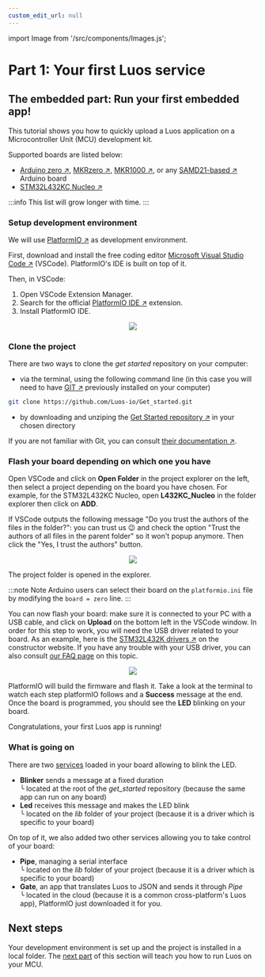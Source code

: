 ```yaml
---
custom_edit_url: null
---
```


import Image from '/src/components/Images.js';

# Part 1: Your first Luos service

## The embedded part: Run your first embedded app!

This tutorial shows you how to quickly upload a Luos application on a Microcontroller Unit (MCU) development kit.

Supported boards are listed below:

- <a href="https://www.arduino.cc/en/Main/ArduinoBoardZero&" target="_blank">Arduino zero &#8599;</a>, <a href="https://store.arduino.cc/products/arduino-mkr-zero-i2s-bus-sd-for-sound-music-digital-audio-data" target="_blank">MKRzero &#8599;</a>, <a href="https://store.arduino.cc/collections/boards/products/arduino-mkr1000-wifi" target="_blank">MKR1000 &#8599;</a>, or any <a href="https://en.wikipedia.org/wiki/List_of_Arduino_boards_and_compatible_systems" target="_blank">SAMD21-based &#8599;</a> Arduino board
- <a href="https://www.st.com/en/evaluation-tools/nucleo-l432kc.html" target="_blank">STM32L432KC Nucleo &#8599;</a>

:::info
This list will grow longer with time.
:::

### Setup development environment

We will use <a href="https://platformio.org/platformio-ide" target="_blank">PlatformIO &#8599;</a> as development environment.

First, download and install the free coding editor <a href="https://code.visualstudio.com/" target="_blank">Microsoft Visual Studio Code &#8599;</a> (VSCode). PlatformIO's IDE is built on top of it.

Then, in VSCode:

1.  Open VSCode Extension Manager.
2.  Search for the official <a href="https://platformio.org/install/ide?install=vscode" target="_blank">PlatformIO IDE &#8599;</a> extension.
3.  Install PlatformIO IDE.

<p align="center">
  <Image src="/img/get-started/install_VSCODE.png" darkSrc=''/>
</p>

### Clone the project

There are two ways to clone the _get started_ repository on your computer:

- via the terminal, using the following command line (in this case you will need to have <a href="https://git-scm.com/downloads" target="_blank">GIT &#8599;</a> previously installed on your computer)

```bash
git clone https://github.com/Luos-io/Get_started.git
```

- by downloading and unziping the <a href="https://github.com/Luos-io/Get_started/archive/refs/heads/master.zip" target="_blank">Get Started repository &#8599;</a> in your chosen directory

If you are not familiar with Git, you can consult <a href="https://git-scm.com/doc" target="_blank">their documentation &#8599;</a>.

### Flash your board depending on which one you have

Open VSCode and click on **Open Folder** in the project explorer on the left, then select a project depending on the board you have chosen. For example, for the STM32L432KC Nucleo, open **L432KC_Nucleo** in the folder explorer then click on **ADD**.

If VSCode outputs the following message "Do you trust the authors of the files in the folder?": you can trust us 😉 and check the option "Trust the authors of all files in the parent folder" so it won't popup anymore. Then click the "Yes, I trust the authors" button.

<p align="center">
  <Image src="/img/get-started/Open_project2.png" darkSrc=''/>
</p>

The project folder is opened in the explorer.

:::note Note
Arduino users can select their board on the `platformio.ini` file by modifying the `board = zero` line.
:::

You can now flash your board: make sure it is connected to your PC with a USB cable, and click on **Upload** on the bottom left in the VSCode window. In order for this step to work, you will need the USB driver related to your board. As an example, here is the <a href="https://www.st.com/en/development-tools/stsw-link009.html" target="_blank">STM32L432K drivers &#8599;</a> on the constructor website. If you have any trouble with your USB driver, you can also consult [our FAQ page](/faq/dfu) on this topic.

<p align="center">
  <Image src="/img/get-started/Flash_board2.png" darkSrc=''/>
</p>

PlatformIO will build the firmware and flash it. Take a look at the terminal to watch each step platformIO follows and a **Success** message at the end. Once the board is programmed, you should see the **LED** blinking on your board.

Congratulations, your first Luos app is running!

### What is going on

There are two [services](/docs/luos-technology/services/services) loaded in your board allowing to blink the LED.

- **Blinker** sends a message at a fixed duration<br /> ╰ located at the root of the _get_started_ repository (because the same app can run on any board)
- **Led** receives this message and makes the LED blink<br /> ╰ located on the _lib_ folder of your project (because it is a driver which is specific to your board)

On top of it, we also added two other services allowing you to take control of your board:

- **Pipe**, managing a serial interface<br /> ╰ located on the _lib_ folder of your project (because it is a driver which is specific to your board)
- **Gate**, an app that translates Luos to JSON and sends it through _Pipe_<br /> ╰ located in the cloud (because it is a common cross-platform's Luos app), PlatformIO just downloaded it for you.

## Next steps

Your development environment is set up and the project is installed in a local folder. The [next part](/get-started/get-started2) of this section will teach you how to run Luos on your MCU.
